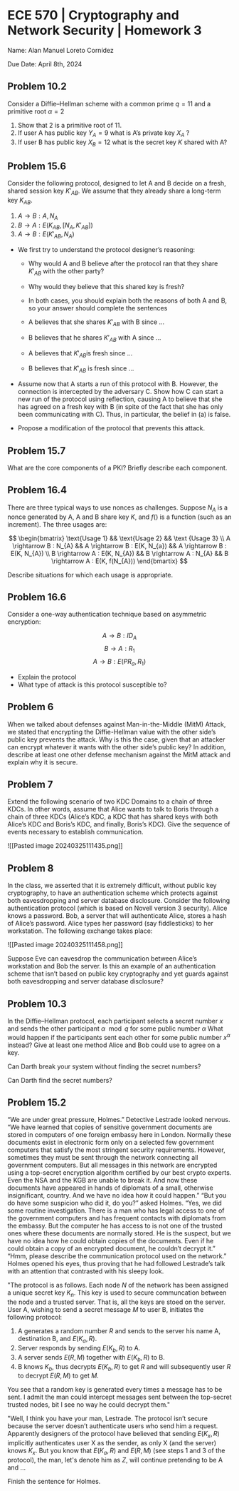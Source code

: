 # ECE 570 | Cryptography and Network Security | Homework 3

Name: Alan Manuel Loreto Cornídez

Due Date: April 8th, 2024

## Problem 10.2

Consider a Diffie–Hellman scheme with a common prime $q=11$ and a primitive root
$\alpha = 2$

1. Show that 2 is a primitive root of 11.
2. If user A has public key $Y_A = 9$ what is A’s private key $X_{A}$ ?
3. If user B has public key $X_B = 12$ what is the secret key $K$ shared with A?

## Problem 15.6

Consider the following protocol, designed to let A and B decide on a fresh,
shared session key $K'_{AB}$. We assume that they already share a long-term key
$K_{AB}$.

1. $A \rightarrow B : A, N_{A}$
2. $B \rightarrow A : E(K_{AB}, [N_A, K'_{AB}])$
3. $A \rightarrow B : E(K'_{AB}, N_A)$

- We first try to understand the protocol designer’s reasoning:

  - Why would A and B believe after the protocol ran that they share $K'_{AB}$
    with the other party?
  - Why would they believe that this shared key is fresh?

  - In both cases, you should explain both the reasons of both A and B, so your
    answer should complete the sentences

  - A believes that she shares $K'_{AB}$ with B since ...
  - B believes that he shares $K'_{AB}$ with A since ...
  - A believes that $K'_{AB}$is fresh since ...
  - B believes that $K'_{AB}$ is fresh since ...

- Assume now that A starts a run of this protocol with B. However, the
  connection is intercepted by the adversary C. Show how C can start a new run
  of the protocol using reflection, causing A to believe that she has agreed on
  a fresh key with B (in spite of the fact that she has only been communicating
  with C). Thus, in particular, the belief in (a) is false.

- Propose a modification of the protocol that prevents this attack.

## Problem 15.7

What are the core components of a PKI? Briefly describe each component.

## Problem 16.4

There are three typical ways to use nonces as challenges. Suppose $N_{A}$ is a
nonce generated by A, A and B share key $K$, and $f()$ is a function (such as an
increment). The three usages are:

$$
\begin{bmatrix} \text{Usage 1} && \text{Usage 2} && \text {Usage 3} \\ A
\rightarrow B : N_{A} && A \rightarrow B : E(K, N_{a}) && A \rightarrow B : E(K,
N_{A}) \\ B \rightarrow A : E(K, N_{A}) && B \rightarrow A : N_{A} && B
\rightarrow A : E(K, f(N_{A})) \end{bmartix}
$$

Describe situations for which each usage is appropriate.

## Problem 16.6

Consider a one-way authentication technique based on asymmetric encryption:

$$A \rightarrow B : ID_{A}$$ $$B \rightarrow A : R_{1}$$ $$A \rightarrow B :
E(PR_{a}, R_{1})$$

- Explain the protocol
- What type of attack is this protocol susceptible to?

## Problem 6

When we talked about defenses against Man-in-the-Middle (MitM) Attack, we stated
that encrypting the Diffie-Hellman value with the other side’s public key
prevents the attack. Why is this the case, given that an attacker can encrypt
whatever it wants with the other side’s public key? In addition, describe at
least one other defense mechanism against the MitM attack and explain why it is
secure.

## Problem 7

Extend the following scenario of two KDC Domains to a chain of three KDCs. In
other words, assume that Alice wants to talk to Boris through a chain of three
KDCs (Alice’s KDC, a KDC that has shared keys with both Alice’s KDC and Boris’s
KDC, and finally, Boris’s KDC). Give the sequence of events necessary to
establish communication.

![[Pasted image 20240325111435.png]]

## Problem 8

In the class, we asserted that it is extremely difficult, without public key
cryptography, to have an authentication scheme which protects against both
eavesdropping and server database disclosure. Consider the following
authentication protocol (which is based on Novell version 3 security). Alice
knows a password. Bob, a server that will authenticate Alice, stores a hash of
Alice’s password. Alice types her password (say fiddlesticks) to her
workstation. The following exchange takes place:

![[Pasted image 20240325111458.png]]

Suppose Eve can eavesdrop the communication between Alice’s workstation and Bob
the server. Is this an example of an authentication scheme that isn’t based on
public key cryptography and yet guards against both eavesdropping and server
database disclosure?

## Problem 10.3

In the Diffie–Hellman protocol, each participant selects a secret number $x$ and
sends the other participant $\alpha \mod {q}$ for some public number $\alpha$
What would happen if the participants sent each other for some public number
$x^{\alpha}$ instead? Give at least one method Alice and Bob could use to agree
on a key.

Can Darth break your system without finding the secret numbers?

Can Darth find the secret numbers?

## Problem 15.2

“We are under great pressure, Holmes.” Detective Lestrade looked nervous. “We
have learned that copies of sensitive government documents are stored in
computers of one foreign embassy here in London. Normally these documents exist
in electronic form only on a selected few government computers that satisfy the
most stringent security requirements. However, sometimes they must be sent
through the network connecting all government computers. But all messages in
this network are encrypted using a top-secret encryption algorithm certified by
our best crypto experts. Even the NSA and the KGB are unable to break it. And
now these documents have appeared in hands of diplomats of a small, otherwise
insignificant, country. And we have no idea how it could happen.” “But you do
have some suspicion who did it, do you?” asked Holmes. “Yes, we did some routine
investigation. There is a man who has legal access to one of the government
computers and has frequent contacts with diplomats from the embassy. But the
computer he has access to is not one of the trusted ones where these documents
are normally stored. He is the suspect, but we have no idea how he could obtain
copies of the documents. Even if he could obtain a copy of an encrypted
document, he couldn’t decrypt it.” “Hmm, please describe the communication
protocol used on the network.” Holmes opened his eyes, thus proving that he had
followed Lestrade’s talk with an attention that contrasted with his sleepy look.

"The protocol is as follows. Each node $N$ of the network has been assigned a
unique secret key $K_n$. This key is used to secure communcation between the
node and a trusted server. That is, all the keys are stoed on the server. User
A, wishing to send a secret message $M$ to user B, initiates the following
protocol:

1. A generates a random number $R$ and sends to the server his name A,
   destination B, and $E(K_{a}, R)$.
2. Server responds by sending $E(K_{b}, R)$ to A.
3. A server sends $E(R, M)$ together with $E(K_b, R)$ to B.
4. B knows $K_{b}$, thus decrypts $E(K_{b}, R)$ to get $R$ and will subsequently
   user $R$ to decrypt $E(R, M)$ to get $M$.

You see that a random key is generated every times a message has to be sent. I
admit the man could intercept messages sent between the top-secret trusted
nodes, bit I see no way he could decrypt them."

"Well, I think you have your man, Lestrade. The protocol isn’t secure because
the server doesn’t authenticate users who send him a request. Apparently
designers of the protocol have believed that sending $E(K_x, R)$ implicitly
authenticates user X as the sender, as only X (and the server) knows $K_x$. But
you know that $E(K_a, R)$ and $E(R, M)$ (see steps 1 and 3 of the protocol), the
man, let's denote him as $Z$, will continue pretending to be A and ...


Finish the sentence for Holmes.


